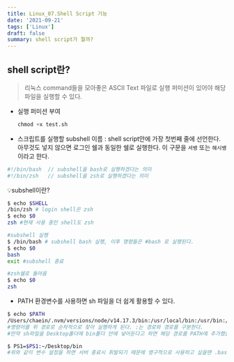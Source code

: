 ```yaml
---
title: Linux_07.Shell Script 기능
date: '2021-09-21'
tags: ['Linux']
draft: false
summary: shell script가 뭘까?
---
```


## shell script란?

> 리눅스 command들을 모아좋은 ASCII Text 파일로 실행 퍼미션이 있어야 해당 파일을 실행할 수 있다.

- 실행 퍼미션 부여

  ```s
  chmod +x test.sh
  ```

- 스크립트를 실행할 subshell 이름 : shell script안에 가장 첫번째 줄에 선언한다. 아무것도 넣지 않으면 로그인 쉘과 동일한 쉘로 실행한다. 이 구문을 `셔뱅` 또는 `해시뱅`이라고 한다.

```sh
#!/bin/bash  // subshell을 bash로 실행하겠다는 의미
#!/bin/zsh   // subshell을 zsh로 실행하겠다는 의미
```

💡subshell이란?

```sh
$ echo $SHELL
/bin/zsh # login shell은 zsh
$ echo $0
zsh #현재 사용 중인 shell도 zsh

#subshell 실행
$ /bin/bash # subshell bash 실행, 이후 명령들은 #bash 로 실행된다.
$ echo $0
bash
exit #subshell 종료

#zsh쉘로 돌아옴
$ echo $0
zsh
```

- PATH 환경변수를 사용하면 sh 파일을 더 쉽게 활용할 수 있다.

```sh
$ echo $PATH
/Users/chaein/.nvm/versions/node/v14.17.3/bin:/usr/local/bin:/usr/bin:/bin:/usr/sbin:/sbin
#명령어를 위 경로로 순차적으로 찾아 실행하게 된다. :는 경로와 경로를 구분한다.
#만약 sh파일을 Desktop폴더에 bin폴더 안에 넣어둔다고 하면 해당 경로를 PATH에 추가했을때 경로 전체를 입력하지 않고 파일 이름만 입력해도 쉽게 실행시킬 수 있다.

$ PS1=$PS1:~/Desktop/bin
#위와 같이 변수 설정을 하면 서버 종료시 휘발되기 때문에 영구적으로 사용하고 싶을땐 .bashrc나 .zshrc 파일 안에 기록해야한다.
```
